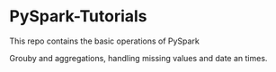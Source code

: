 # PySpark-Tutorials
This repo contains the basic operations of PySpark

Grouby and aggregations, handling missing values and date an times.
